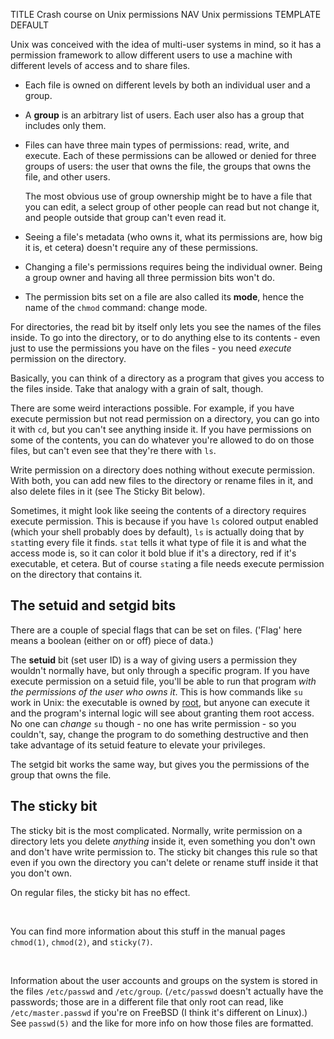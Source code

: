 TITLE Crash course on Unix permissions
NAV Unix permissions
TEMPLATE DEFAULT

Unix was conceived with the idea of multi-user systems in mind, so it has a permission framework to allow different users to use a machine with different levels of access and to share files.

* Each file is owned on different levels by both an individual user and a group.

* A **group** is an arbitrary list of users. Each user also has a group that includes only them.

* Files can have three main types of permissions: read, write, and execute. Each of these permissions can be allowed or denied for three groups of users: the user that owns the file, the groups that owns the file, and other users.

	The most obvious use of group ownership might be to have a file that you can edit, a select group of other people can read but not change it, and people outside that group can't even read it.

* Seeing a file's metadata (who owns it, what its permissions are, how big it is, et cetera) doesn't require any of these permissions.

* Changing a file's permissions requires being the individual owner. Being a group owner and having all three permission bits won't do.

* The permission bits set on a file are also called its **mode**, hence the name of the `chmod` command: change mode.

For directories, the read bit by itself only lets you see the names of the files inside. To go into the directory, or to do anything else to its contents - even just to use the permissions you have on the files - you need *execute* permission on the directory.

Basically, you can think of a directory as a program that gives you access to the files inside. Take that analogy with a grain of salt, though.

There are some weird interactions possible. For example, if you have execute permission but not read permission on a directory, you can go into it with `cd`, but you can't see anything inside it. If you have permissions on some of the contents, you can do whatever you're allowed to do on those files, but can't even see that they're there with `ls`.

Write permission on a directory does nothing without execute permission. With both, you can add new files to the directory or rename files in it, and also delete files in it (see The Sticky Bit below).
<!--
You don't need write permission to a file to delete it. You just need
write permission to the directory that contains it. This makes sense if you think about it: having write permission to a file
already lets you effectively delete it, by just emptying it, so the only thing deleting a file really does is removes it from
the directory.
</p><p>
It also starts to make even more sense when you learn about how diretories are stored on the disk, but that's something I won't
go into here (I don't understand it that well myself).
-->

Sometimes, it might look like seeing the contents of a directory requires execute permission. This is because if you have `ls` colored output enabled (which your shell probably does by default), `ls` is actually doing that by `stat`ting every file it finds. `stat` tells it what type of file it is and what the access mode is, so it can color it bold blue if it's a directory, red if it's executable, et cetera. But of course `stat`ing a file needs execute permission on the directory that contains it.

## The setuid and setgid bits

There are a couple of special flags that can be set on files. ('Flag' here means a boolean (either on or off) piece of data.)

The **setuid** bit (set user ID) is a way of giving users a permission they wouldn't normally have, but only through a specific program. If you have execute permission on a setuid file, you'll be able to run that program *with the permissions of the user who owns it*. This is how commands like `su` work in Unix: the executable is owned by [root](root), but anyone can execute it and the program's internal logic will see about granting them root access. No one can *change* `su` though - no one has write permission - so you couldn't, say, change the program to do something destructive and then take advantage of its setuid feature to elevate your privileges.

The setgid bit works the same way, but gives you the permissions of the group that owns the file.

## The sticky bit

The sticky bit is the most complicated. Normally, write permission on a directory lets you delete *anything* inside it, even something you don't own and don't have write permission to. The sticky bit changes this rule so that even if you own the directory you can't delete or rename stuff inside it that you don't own.

On regular files, the sticky bit has no effect.

<br>

You can find more information about this stuff in the manual pages `chmod(1)`, `chmod(2)`, and `sticky(7)`.

<br>

Information about the user accounts and groups on the system is stored in the files `/etc/passwd` and `/etc/group`. (`/etc/passwd` doesn't actually have the passwords; those are in a different file that only root can read, like `/etc/master.passwd` if you're on FreeBSD (I think it's different on Linux).) See `passwd(5)` and the like for more info on how those files are formatted.
